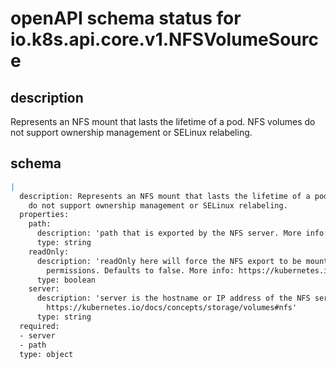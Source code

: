 # openAPI schema status for io.k8s.api.core.v1.NFSVolumeSource

## description

Represents an NFS mount that lasts the lifetime of a pod. NFS volumes do not support ownership management or SELinux relabeling.

## schema

```yaml
|
  description: Represents an NFS mount that lasts the lifetime of a pod. NFS volumes
    do not support ownership management or SELinux relabeling.
  properties:
    path:
      description: 'path that is exported by the NFS server. More info: https://kubernetes.io/docs/concepts/storage/volumes#nfs'
      type: string
    readOnly:
      description: 'readOnly here will force the NFS export to be mounted with read-only
        permissions. Defaults to false. More info: https://kubernetes.io/docs/concepts/storage/volumes#nfs'
      type: boolean
    server:
      description: 'server is the hostname or IP address of the NFS server. More info:
        https://kubernetes.io/docs/concepts/storage/volumes#nfs'
      type: string
  required:
  - server
  - path
  type: object

```
